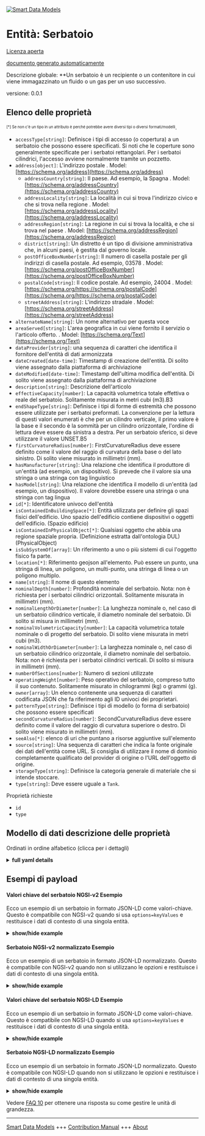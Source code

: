 <!-- 10-Header -->    
[![Smart Data Models](https://smartdatamodels.org/wp-content/uploads/2022/01/SmartDataModels_logo.png "Logo")](https://smartdatamodels.org)    
Entità: Serbatoio    
=================<!-- /10-Header -->    
<!-- 15-License -->    
[Licenza aperta](https://github.com/smart-data-models//dataModel.S4BLDG/blob/master/Tank/LICENSE.md)    
[documento generato automaticamente](https://docs.google.com/presentation/d/e/2PACX-1vTs-Ng5dIAwkg91oTTUdt8ua7woBXhPnwavZ0FxgR8BsAI_Ek3C5q97Nd94HS8KhP-r_quD4H0fgyt3/pub?start=false&loop=false&delayms=3000#slide=id.gb715ace035_0_60)    
<!-- /15-License -->    
<!-- 20-Description -->    
Descrizione globale: **Un serbatoio è un recipiente o un contenitore in cui viene immagazzinato un fluido o un gas per un uso successivo.    
versione: 0.0.1    
<!-- /20-Description -->    
<!-- 30-PropertiesList -->    
## Elenco delle proprietà    
<sup><sub>[*] Se non c'è un tipo in un attributo è perché potrebbe avere diversi tipi o diversi formati/modelli</sub></sup>.    
- `accessType[string]`: Definisce i tipi di accesso (o copertura) a un serbatoio che possono essere specificati. Si noti che le coperture sono generalmente specificate per i serbatoi rettangolari. Per i serbatoi cilindrici, l'accesso avviene normalmente tramite un pozzetto.  - `address[object]`: L'indirizzo postale  . Model: [https://schema.org/address](https://schema.org/address)	- `addressCountry[string]`: Il paese. Ad esempio, la Spagna  . Model: [https://schema.org/addressCountry](https://schema.org/addressCountry)    
	- `addressLocality[string]`: La località in cui si trova l'indirizzo civico e che si trova nella regione  . Model: [https://schema.org/addressLocality](https://schema.org/addressLocality)    
	- `addressRegion[string]`: La regione in cui si trova la località, e che si trova nel paese  . Model: [https://schema.org/addressRegion](https://schema.org/addressRegion)    
	- `district[string]`: Un distretto è un tipo di divisione amministrativa che, in alcuni paesi, è gestita dal governo locale.      
	- `postOfficeBoxNumber[string]`: Il numero di casella postale per gli indirizzi di casella postale. Ad esempio, 03578  . Model: [https://schema.org/postOfficeBoxNumber](https://schema.org/postOfficeBoxNumber)    
	- `postalCode[string]`: Il codice postale. Ad esempio, 24004  . Model: [https://schema.org/https://schema.org/postalCode](https://schema.org/https://schema.org/postalCode)    
	- `streetAddress[string]`: L'indirizzo stradale  . Model: [https://schema.org/streetAddress](https://schema.org/streetAddress)    
- `alternateName[string]`: Un nome alternativo per questa voce  - `areaServed[string]`: L'area geografica in cui viene fornito il servizio o l'articolo offerto.  . Model: [https://schema.org/Text](https://schema.org/Text)- `dataProvider[string]`: una sequenza di caratteri che identifica il fornitore dell'entità di dati armonizzata  - `dateCreated[date-time]`: Timestamp di creazione dell'entità. Di solito viene assegnato dalla piattaforma di archiviazione  - `dateModified[date-time]`: Timestamp dell'ultima modifica dell'entità. Di solito viene assegnato dalla piattaforma di archiviazione  - `description[string]`: Descrizione dell'articolo  - `effectiveCapacity[number]`: La capacità volumetrica totale effettiva o reale del serbatoio. Solitamente misurata in metri cubi (m3).B3  - `endShapeType[string]`: Definisce i tipi di forme di estremità che possono essere utilizzate per i serbatoi preformati. La convenzione per la lettura di questi valori enumerati è che per un cilindro verticale, il primo valore è la base e il secondo è la sommità per un cilindro orizzontale, l'ordine di lettura deve essere da sinistra a destra. Per un serbatoio sferico, si deve utilizzare il valore UNSET.B5  - `firstCurvatureRadius[number]`: FirstCurvatureRadius deve essere definito come il valore del raggio di curvatura della base o del lato sinistro. Di solito viene misurato in millimetri (mm).  - `hasManufacturer[string]`: Una relazione che identifica il produttore di un'entità (ad esempio, un dispositivo). Si prevede che il valore sia una stringa o una stringa con tag linguistico  - `hasModel[string]`: Una relazione che identifica il modello di un'entità (ad esempio, un dispositivo). Il valore dovrebbe essere una stringa o una stringa con tag lingua  - `id[*]`: Identificatore univoco dell'entità  - `isContainedInBuildingSpace[*]`: Entità utilizzata per definire gli spazi fisici dell'edificio. Uno spazio dell'edificio contiene dispositivi o oggetti dell'edificio. (Spazio edificio)  - `isContainedInPhysicalObject[*]`: Qualsiasi oggetto che abbia una regione spaziale propria.  (Definizione estratta dall'ontologia DUL) (PhysicalObject)  - `isSubSystemOf[array]`: Un riferimento a uno o più sistemi di cui l'oggetto fisico fa parte.  - `location[*]`: Riferimento geojson all'elemento. Può essere un punto, una stringa di linea, un poligono, un multi-punto, una stringa di linea o un poligono multiplo.  - `name[string]`: Il nome di questo elemento  - `nominalDepth[number]`: Profondità nominale del serbatoio. Nota: non è richiesta per i serbatoi cilindrici orizzontali. Solitamente misurata in millimetri (mm).  - `nominalLengthOrDiameter[number]`: La lunghezza nominale o, nel caso di un serbatoio cilindrico verticale, il diametro nominale del serbatoio. Di solito si misura in millimetri (mm).  - `nominalVolumetricCapacity[number]`: La capacità volumetrica totale nominale o di progetto del serbatoio. Di solito viene misurata in metri cubi (m3).  - `nominalWidthOrDiameter[number]`: La larghezza nominale o, nel caso di un serbatoio cilindrico orizzontale, il diametro nominale del serbatoio. Nota: non è richiesta per i serbatoi cilindrici verticali. Di solito si misura in millimetri (mm).  - `numberOfSections[number]`: Numero di sezioni utilizzate  - `operatingWeight[number]`: Peso operativo del serbatoio, compreso tutto il suo contenuto. Solitamente misurato in chilogrammi (kg) o grammi (g).  - `owner[array]`: Un elenco contenente una sequenza di caratteri codificata JSON che fa riferimento agli ID univoci dei proprietari.  - `patternType[string]`: Definisce i tipi di modello (o forma di serbatoio) che possono essere specificati  - `secondCurvatureRadius[number]`: SecondCurvatureRadius deve essere definito come il valore del raggio di curvatura superiore o destro. Di solito viene misurato in millimetri (mm).  - `seeAlso[*]`: elenco di uri che puntano a risorse aggiuntive sull'elemento  - `source[string]`: Una sequenza di caratteri che indica la fonte originale dei dati dell'entità come URL. Si consiglia di utilizzare il nome di dominio completamente qualificato del provider di origine o l'URL dell'oggetto di origine.  - `storageType[string]`: Definisce la categoria generale di materiale che si intende stoccare.  - `type[string]`: Deve essere uguale a `Tank`.  <!-- /30-PropertiesList -->    
<!-- 35-RequiredProperties -->    
Proprietà richieste    
- `id`  - `type`  <!-- /35-RequiredProperties -->    
<!-- 40-RequiredProperties -->    
<!-- /40-RequiredProperties -->    
<!-- 50-DataModelHeader -->    
## Modello di dati descrizione delle proprietà    
Ordinati in ordine alfabetico (clicca per i dettagli)    
<!-- /50-DataModelHeader -->    
<!-- 60-ModelYaml -->    
<details><summary><strong>full yaml details</strong></summary>      
```yaml    
Tank:      
  description: A tank is a vessel or container in which a fluid or gas is stored for later use.      
  properties:      
    accessType:      
      description: 'Defines the types of access (or cover) to a tank that may be specified. Note that covers are generally specified for rectangular tanks. For cylindrical tanks, access will normally be via a manhole'      
      type: string      
      x-ngsi:      
        type: Property      
    address:      
      description: The mailing address      
      properties:      
        addressCountry:      
          description: 'The country. For example, Spain'      
          type: string      
          x-ngsi:      
            model: https://schema.org/addressCountry      
            type: Property      
        addressLocality:      
          description: 'The locality in which the street address is, and which is in the region'      
          type: string      
          x-ngsi:      
            model: https://schema.org/addressLocality      
            type: Property      
        addressRegion:      
          description: 'The region in which the locality is, and which is in the country'      
          type: string      
          x-ngsi:      
            model: https://schema.org/addressRegion      
            type: Property      
        district:      
          description: 'A district is a type of administrative division that, in some countries, is managed by the local government'      
          type: string      
          x-ngsi:      
            type: Property      
        postOfficeBoxNumber:      
          description: 'The post office box number for PO box addresses. For example, 03578'      
          type: string      
          x-ngsi:      
            model: https://schema.org/postOfficeBoxNumber      
            type: Property      
        postalCode:      
          description: 'The postal code. For example, 24004'      
          type: string      
          x-ngsi:      
            model: https://schema.org/https://schema.org/postalCode      
            type: Property      
        streetAddress:      
          description: The street address      
          type: string      
          x-ngsi:      
            model: https://schema.org/streetAddress      
            type: Property      
        streetNr:      
          description: Number identifying a specific property on a public street      
          type: string      
          x-ngsi:      
            type: Property      
      type: object      
      x-ngsi:      
        model: https://schema.org/address      
        type: Property      
    alternateName:      
      description: An alternative name for this item      
      type: string      
      x-ngsi:      
        type: Property      
    areaServed:      
      description: The geographic area where a service or offered item is provided      
      type: string      
      x-ngsi:      
        model: https://schema.org/Text      
        type: Property      
    dataProvider:      
      description: A sequence of characters identifying the provider of the harmonised data entity      
      type: string      
      x-ngsi:      
        type: Property      
    dateCreated:      
      description: Entity creation timestamp. This will usually be allocated by the storage platform      
      format: date-time      
      type: string      
      x-ngsi:      
        type: Property      
    dateModified:      
      description: Timestamp of the last modification of the entity. This will usually be allocated by the storage platform      
      format: date-time      
      type: string      
      x-ngsi:      
        type: Property      
    description:      
      description: A description of this item      
      type: string      
      x-ngsi:      
        type: Property      
    effectiveCapacity:      
      description: The total effective or actual volumetric capacity of the tank. Usually measured in cubic metre (m3).B3      
      type: number      
      x-ngsi:      
        type: Property      
    endShapeType:      
      description: 'Defines the types of end shapes that can be used for preformed tanks. The convention for reading these enumerated values is that for a vertical cylinder, the first value is the base and the second is the top for a horizontal cylinder, the order of reading should be left to right. For a speherical tank, the value UNSET should be used.B5'      
      type: string      
      x-ngsi:      
        type: Property      
    firstCurvatureRadius:      
      description: FirstCurvatureRadius should be defined as the base or left side radius of curvature value. Usually measured in millimeters (mm)      
      type: number      
      x-ngsi:      
        type: Property      
    hasManufacturer:      
      description: 'A relationship identifying the manufacturer of an entity (e.g., device). The value is expected to be a string or a string with language tag'      
      type: string      
      x-ngsi:      
        type: Property      
    hasModel:      
      description: 'A relationship identifying the model of an entity (e.g., device). The value is expected to be a string or a string with language tag'      
      type: string      
      x-ngsi:      
        type: Property      
    id:      
      anyOf:      
        - description: Identifier format of any NGSI entity      
          maxLength: 256      
          minLength: 1      
          pattern: ^[\w\-\.\{\}\$\+\*\[\]`|~^@!,:\\]+$      
          type: string      
          x-ngsi:      
            type: Property      
        - description: Identifier format of any NGSI entity      
          format: uri      
          type: string      
          x-ngsi:      
            type: Property      
      description: Unique identifier of the entity      
      x-ngsi:      
        type: Property      
    isContainedInBuildingSpace:      
      anyOf:      
        - description: Identifier format of any NGSI entity      
          maxLength: 256      
          minLength: 1      
          pattern: ^[\w\-\.\{\}\$\+\*\[\]`|~^@!,:\\]+$      
          type: string      
          x-ngsi:      
            type: Property      
        - description: Identifier format of any NGSI entity      
          format: uri      
          type: string      
          x-ngsi:      
            type: Property      
      description: An entity used to define the physical spaces of the building. A building space contains devices or building objects. (BuildingSpace)      
      x-ngsi:      
        type: Property      
    isContainedInPhysicalObject:      
      anyOf:      
        - description: Identifier format of any NGSI entity      
          maxLength: 256      
          minLength: 1      
          pattern: ^[\w\-\.\{\}\$\+\*\[\]`|~^@!,:\\]+$      
          type: string      
          x-ngsi:      
            type: Property      
        - description: Identifier format of any NGSI entity      
          format: uri      
          type: string      
          x-ngsi:      
            type: Property      
      description: Any Object that has a proper space region.  (Definition extracted from DUL ontology) (PhysicalObject)      
      x-ngsi:      
        type: Property      
    isSubSystemOf:      
      description: A reference to a system(s) that this Physical Object is part of      
      items:      
        anyOf:      
          - description: Identifier format of any NGSI entity      
            maxLength: 256      
            minLength: 1      
            pattern: ^[\w\-\.\{\}\$\+\*\[\]`|~^@!,:\\]+$      
            type: string      
            x-ngsi:      
              type: Property      
          - description: Identifier format of any NGSI entity      
            format: uri      
            type: string      
            x-ngsi:      
              type: Property      
        description: Unique identifier of the entity      
        x-ngsi:      
          type: Property      
      type: array      
      x-ngsi:      
        type: Relationship      
    location:      
      description: 'Geojson reference to the item. It can be Point, LineString, Polygon, MultiPoint, MultiLineString or MultiPolygon'      
      oneOf:      
        - description: Geojson reference to the item. Point      
          properties:      
            bbox:      
              items:      
                type: number      
              minItems: 4      
              type: array      
            coordinates:      
              items:      
                type: number      
              minItems: 2      
              type: array      
            type:      
              enum:      
                - Point      
              type: string      
          required:      
            - type      
            - coordinates      
          title: GeoJSON Point      
          type: object      
          x-ngsi:      
            type: GeoProperty      
        - description: Geojson reference to the item. LineString      
          properties:      
            bbox:      
              items:      
                type: number      
              minItems: 4      
              type: array      
            coordinates:      
              items:      
                items:      
                  type: number      
                minItems: 2      
                type: array      
              minItems: 2      
              type: array      
            type:      
              enum:      
                - LineString      
              type: string      
          required:      
            - type      
            - coordinates      
          title: GeoJSON LineString      
          type: object      
          x-ngsi:      
            type: GeoProperty      
        - description: Geojson reference to the item. Polygon      
          properties:      
            bbox:      
              items:      
                type: number      
              minItems: 4      
              type: array      
            coordinates:      
              items:      
                items:      
                  items:      
                    type: number      
                  minItems: 2      
                  type: array      
                minItems: 4      
                type: array      
              type: array      
            type:      
              enum:      
                - Polygon      
              type: string      
          required:      
            - type      
            - coordinates      
          title: GeoJSON Polygon      
          type: object      
          x-ngsi:      
            type: GeoProperty      
        - description: Geojson reference to the item. MultiPoint      
          properties:      
            bbox:      
              items:      
                type: number      
              minItems: 4      
              type: array      
            coordinates:      
              items:      
                items:      
                  type: number      
                minItems: 2      
                type: array      
              type: array      
            type:      
              enum:      
                - MultiPoint      
              type: string      
          required:      
            - type      
            - coordinates      
          title: GeoJSON MultiPoint      
          type: object      
          x-ngsi:      
            type: GeoProperty      
        - description: Geojson reference to the item. MultiLineString      
          properties:      
            bbox:      
              items:      
                type: number      
              minItems: 4      
              type: array      
            coordinates:      
              items:      
                items:      
                  items:      
                    type: number      
                  minItems: 2      
                  type: array      
                minItems: 2      
                type: array      
              type: array      
            type:      
              enum:      
                - MultiLineString      
              type: string      
          required:      
            - type      
            - coordinates      
          title: GeoJSON MultiLineString      
          type: object      
          x-ngsi:      
            type: GeoProperty      
        - description: Geojson reference to the item. MultiLineString      
          properties:      
            bbox:      
              items:      
                type: number      
              minItems: 4      
              type: array      
            coordinates:      
              items:      
                items:      
                  items:      
                    items:      
                      type: number      
                    minItems: 2      
                    type: array      
                  minItems: 4      
                  type: array      
                type: array      
              type: array      
            type:      
              enum:      
                - MultiPolygon      
              type: string      
          required:      
            - type      
            - coordinates      
          title: GeoJSON MultiPolygon      
          type: object      
          x-ngsi:      
            type: GeoProperty      
      x-ngsi:      
        type: GeoProperty      
    name:      
      description: The name of this item      
      type: string      
      x-ngsi:      
        type: Property      
    nominalDepth:      
      description: 'The nominal depth of the tank. Note: Not required for a horizontal cylindrical tank. Usually measured in millimeters (mm)'      
      type: number      
      x-ngsi:      
        type: Property      
    nominalLengthOrDiameter:      
      description: 'The nominal length or, in the case of a vertical cylindrical tank, the nominal diameter of the tank. Usually measured in millimeters (mm)'      
      type: number      
      x-ngsi:      
        type: Property      
    nominalVolumetricCapacity:      
      description: The total nominal or design volumetric capacity of the tank. Usually measured in cubic metre (m3)      
      type: number      
      x-ngsi:      
        type: Property      
    nominalWidthOrDiameter:      
      description: 'The nominal width or, in the case of a horizontal cylindrical tank, the nominal diameter of the tank. Note: Not required for a vertical cylindrical tank. Usually measured in millimeters (mm)'      
      type: number      
      x-ngsi:      
        type: Property      
    numberOfSections:      
      description: Number of sections used      
      type: number      
      x-ngsi:      
        type: Property      
    operatingWeight:      
      description: Operating weight of the tank including all of its contents. Usually measured in kilograms (kg) or grams (g)      
      type: number      
      x-ngsi:      
        type: Property      
    owner:      
      description: A List containing a JSON encoded sequence of characters referencing the unique Ids of the owner(s)      
      items:      
        anyOf:      
          - description: Identifier format of any NGSI entity      
            maxLength: 256      
            minLength: 1      
            pattern: ^[\w\-\.\{\}\$\+\*\[\]`|~^@!,:\\]+$      
            type: string      
            x-ngsi:      
              type: Property      
          - description: Identifier format of any NGSI entity      
            format: uri      
            type: string      
            x-ngsi:      
              type: Property      
        description: Unique identifier of the entity      
        x-ngsi:      
          type: Property      
      type: array      
      x-ngsi:      
        type: Property      
    patternType:      
      description: Defines the types of pattern (or shape of a tank that may be specified      
      type: string      
      x-ngsi:      
        type: Property      
    secondCurvatureRadius:      
      description: SecondCurvatureRadius should be defined as the top or right side radius of curvature value. Usually measured in millimeters (mm)      
      type: number      
      x-ngsi:      
        type: Property      
    seeAlso:      
      description: list of uri pointing to additional resources about the item      
      oneOf:      
        - items:      
            format: uri      
            type: string      
          minItems: 1      
          type: array      
        - format: uri      
          type: string      
      x-ngsi:      
        type: Property      
    source:      
      description: 'A sequence of characters giving the original source of the entity data as a URL. Recommended to be the fully qualified domain name of the source provider, or the URL to the source object'      
      type: string      
      x-ngsi:      
        type: Property      
    storageType:      
      description: Defines the general material category intended to be stored      
      type: string      
      x-ngsi:      
        type: Property      
    type:      
      description: It must be equal to `Tank`      
      enum:      
        - Tank      
      type: string      
      x-ngsi:      
        type: Property      
  required:      
    - id      
    - type      
  type: object      
  x-derived-from: "https://saref.etsi.org/saref4bldg/v1.1.2/#s4bldg:Tank"      
  x-disclaimer: 'Redistribution and use in source and binary forms, with or without modification, are permitted  provided that the license conditions are met. Copyleft (c) 2022 Contributors to Smart Data Models Program'      
  x-license-url: https://github.com/smart-data-models/dataModel.S4BLDG/blob/master/Tank/LICENSE.md      
  x-model-schema: https://smart-data-models.github.com/dataModel.SAREF4BLDG/Tank/schema.json      
  x-model-tags: SAREF Tank      
  x-version: 0.0.1      
```    
</details>      
<!-- /60-ModelYaml -->    
<!-- 70-MiddleNotes -->    
<!-- /70-MiddleNotes -->    
<!-- 80-Examples -->    
## Esempi di payload    
#### Valori chiave del serbatoio NGSI-v2 Esempio    
Ecco un esempio di un serbatoio in formato JSON-LD come valori-chiave. Questo è compatibile con NGSI-v2 quando si usa `options=keyValues` e restituisce i dati di contesto di una singola entità.    
<details><summary><strong>show/hide example</strong></summary>      
```json  
{  
  "id": "urn:ngsi-ld:Tank:7a5293bf-87b8-4768-8c25-56bcbfa91649",  
  "type": "Tank",  
  "accessType": "Auto Loan Account",  
  "effectiveCapacity": 0.6627329008534851,  
  "endShapeType": "Union",  
  "firstCurvatureRadius": 0.6799132713266423,  
  "nominalDepth": 0.07530609187652448,  
  "nominalLengthOrDiameter": 0.1950493997985394,  
  "nominalVolumetricCapacity": 0.6494794060427406,  
  "nominalWidthOrDiameter": 0.2734692629974923,  
  "numberOfSections": 0.3094855572354859,  
  "operatingWeight": 0.3055837938759739,  
  "patternType": "Investment Account",  
  "secondCurvatureRadius": 0.0019846058153857316,  
  "storageType": "Investor",  
  "isContainedInBuildingSpace": "urn:ngsi-ld:BuildingSpace:ffcd7e11-7c74-45f3-8f5a-3310ababddc8",  
  "isContainedInPhysicalObject": "urn:ngsi-ld:PhysicalObject:c2540316-a0c2-4363-93b7-e49ab5ed3b2f",  
  "isSubSystemOf": [  
    "urn:ngsi-ld:System:aae7e0b6-0256-4c58-a3ee-4989bdc205da",  
    "urn:ngsi-ld:System:857551fc-8a05-4052-9269-8193f148ff2c",  
    "urn:ngsi-ld:System:e4e88c0a-d78a-4bfd-a76b-af72e518a66e"  
  ],  
  "hasManufacturer": "Tank Company Inc.",  
  "hasModel": "Tank 0.1.2",  
  "dateCreated": "2023-01-26T12:03:34Z",  
  "dateModified": "2023-01-25T16:27:50Z",  
  "source": "Import",  
  "name": "Tank",  
  "alternateName": "Tank type 2",  
  "description": "Tank of limited Tank types",  
  "dataProvider": "IFC file"  
}  
```  
</details>    
#### Serbatoio NGSI-v2 normalizzato Esempio    
Ecco un esempio di un serbatoio in formato JSON-LD normalizzato. Questo è compatibile con NGSI-v2 quando non si utilizzano le opzioni e restituisce i dati di contesto di una singola entità.    
<details><summary><strong>show/hide example</strong></summary>      
```json  
{  
  "id": "urn:ngsi-ld:Tank:dc341150-16f1-4fa1-a674-36714ed2565c",  
  "type": "Tank",  
  "accessType": {  
    "type": "Text",  
    "value": "Benin"  
  },  
  "effectiveCapacity": {  
    "type": "Number",  
    "value": 0.34988329549654584  
  },  
  "endShapeType": {  
    "type": "Text",  
    "value": "Lari"  
  },  
  "firstCurvatureRadius": {  
    "type": "Number",  
    "value": 0.9159778495815387  
  },  
  "nominalDepth": {  
    "type": "Number",  
    "value": 0.8630341610754986  
  },  
  "nominalLengthOrDiameter": {  
    "type": "Number",  
    "value": 0.8867523503955448  
  },  
  "nominalVolumetricCapacity": {  
    "type": "Number",  
    "value": 0.27704062609207425  
  },  
  "nominalWidthOrDiameter": {  
    "type": "Number",  
    "value": 0.6770082270929979  
  },  
  "numberOfSections": {  
    "type": "Number",  
    "value": 0.7169194499582789  
  },  
  "operatingWeight": {  
    "type": "Number",  
    "value": 0.23947734710245394  
  },  
  "patternType": {  
    "type": "Text",  
    "value": "Ergonomic Cotton Ball"  
  },  
  "secondCurvatureRadius": {  
    "type": "Number",  
    "value": 0.11478790270153483  
  },  
  "storageType": {  
    "type": "Text",  
    "value": "gold"  
  },  
  "isContainedInBuildingSpace": {  
    "type": "Text",  
    "value": "urn:ngsi-ld:BuildingSpace:431e892c-1029-409d-b7b8-b9cad9a0a9e5"  
  },  
  "isContainedInPhysicalObject": {  
    "type": "Text",  
    "value": "urn:ngsi-ld:PhysicalObject:fd304ea2-572f-4b66-b8ad-d9d84c870fa1"  
  },  
  "isSubSystemOf": {  
    "type": "StructuredValue",  
    "value": [  
      "urn:ngsi-ld:System:b3336716-b468-40f1-be04-9f7ffedcc418",  
      "urn:ngsi-ld:System:05bac9cd-2c56-4046-a70a-b2415e810f43",  
      "urn:ngsi-ld:System:2344579c-27b3-4c5d-9db3-0fd9b46fb7e7"  
    ]  
  },  
  "hasManufacturer": {  
    "type": "Text",  
    "value": "Tank Company Inc."  
  },  
  "hasModel": {  
    "type": "Text",  
    "value": "Tank 0.1.2"  
  },  
  "dateCreated": {  
    "type": "DateTime",  
    "value": "2023-01-26T00:00:57.3062284+01:00"  
  },  
  "dateModified": {  
    "type": "DateTime",  
    "value": "2023-01-26T06:50:59.7051893+01:00"  
  },  
  "source": {  
    "type": "Text",  
    "value": "Import"  
  },  
  "name": {  
    "type": "Text",  
    "value": "Tank"  
  },  
  "alternateName": {  
    "type": "Text",  
    "value": "Tank type 2"  
  },  
  "description": {  
    "type": "Text",  
    "value": "Tank of limited Tank types"  
  },  
  "dataProvider": {  
    "type": "Text",  
    "value": "IFC file"  
  }  
}  
```  
</details>    
#### Valori chiave del serbatoio NGSI-LD Esempio    
Ecco un esempio di un serbatoio in formato JSON-LD come valori-chiave. Questo è compatibile con NGSI-LD quando si usa `options=keyValues` e restituisce i dati di contesto di una singola entità.    
<details><summary><strong>show/hide example</strong></summary>      
```json  
{  
  "id": "urn:ngsi-ld:Tank:7a5293bf-87b8-4768-8c25-56bcbfa91649",  
  "type": "Tank",  
  "accessType": "Auto Loan Account",  
  "effectiveCapacity": 0.6627329008534851,  
  "endShapeType": "Union",  
  "firstCurvatureRadius": 0.6799132713266423,  
  "nominalDepth": 0.07530609187652448,  
  "nominalLengthOrDiameter": 0.1950493997985394,  
  "nominalVolumetricCapacity": 0.6494794060427406,  
  "nominalWidthOrDiameter": 0.2734692629974923,  
  "numberOfSections": 0.3094855572354859,  
  "operatingWeight": 0.3055837938759739,  
  "patternType": "Investment Account",  
  "secondCurvatureRadius": 0.0019846058153857316,  
  "storageType": "Investor",  
  "isContainedInBuildingSpace": "urn:ngsi-ld:BuildingSpace:ffcd7e11-7c74-45f3-8f5a-3310ababddc8",  
  "isContainedInPhysicalObject": "urn:ngsi-ld:PhysicalObject:c2540316-a0c2-4363-93b7-e49ab5ed3b2f",  
  "isSubSystemOf": [  
    "urn:ngsi-ld:System:aae7e0b6-0256-4c58-a3ee-4989bdc205da",  
    "urn:ngsi-ld:System:857551fc-8a05-4052-9269-8193f148ff2c",  
    "urn:ngsi-ld:System:e4e88c0a-d78a-4bfd-a76b-af72e518a66e"  
  ],  
  "hasManufacturer": "Tank Company Inc.",  
  "hasModel": "Tank 0.1.2",  
  "dateCreated": "2023-01-26T12:03:34Z",  
  "dateModified": "2023-01-25T16:27:50Z",  
  "source": "Import",  
  "name": "Tank",  
  "alternateName": "Tank type 2",  
  "description": "Tank of limited Tank types",  
  "dataProvider": "IFC file",  
  "@context": [  
    "https://raw.githubusercontent.com/smart-data-models/dataModel.S4BLDG/master/context.jsonld",  
    "https://uri.etsi.org/ngsi-ld/v1/ngsi-ld-core-context.jsonld"  
  ]  
}  
```  
</details>    
#### Serbatoio NGSI-LD normalizzato Esempio    
Ecco un esempio di un serbatoio in formato JSON-LD normalizzato. Questo è compatibile con NGSI-LD quando non si utilizzano le opzioni e restituisce i dati di contesto di una singola entità.    
<details><summary><strong>show/hide example</strong></summary>      
```json  
{  
  "id": "urn:ngsi-ld:Tank:3d8b578c-7201-4bf4-bd7f-4aa1d9f5d298",  
  "type": "Tank",  
  "accessType": {  
    "type": "Property",  
    "value": "solid state"  
  },  
  "effectiveCapacity": {  
    "type": "Property",  
    "unitCode": "m3.B",  
    "observedAt": "2023-01-26T08:12:59Z",  
    "value": 0.30258616298480145  
  },  
  "endShapeType": {  
    "type": "Property",  
    "value": "Well"  
  },  
  "firstCurvatureRadius": {  
    "type": "Property",  
    "unitCode": "mm",  
    "observedAt": "2023-01-26T08:09:31Z",  
    "value": 0.1755132773764223  
  },  
  "nominalDepth": {  
    "type": "Property",  
    "unitCode": "mm",  
    "observedAt": "2023-01-26T09:14:29Z",  
    "value": 0.005463727391297302  
  },  
  "nominalLengthOrDiameter": {  
    "type": "Property",  
    "unitCode": "mm",  
    "observedAt": "2023-01-25T17:31:47Z",  
    "value": 0.1263533877303663  
  },  
  "nominalVolumetricCapacity": {  
    "type": "Property",  
    "unitCode": "m3",  
    "observedAt": "2023-01-26T01:49:01Z",  
    "value": 0.26912875201450304  
  },  
  "nominalWidthOrDiameter": {  
    "type": "Property",  
    "unitCode": "mm",  
    "observedAt": "2023-01-25T23:31:21Z",  
    "value": 0.7148569363985878  
  },  
  "numberOfSections": {  
    "type": "Property",  
    "value": 0.4947989850793809  
  },  
  "operatingWeight": {  
    "type": "Property",  
    "unitCode": "g",  
    "observedAt": "2023-01-26T07:09:35Z",  
    "value": 0.3475732824316351  
  },  
  "patternType": {  
    "type": "Property",  
    "value": "Checking Account"  
  },  
  "secondCurvatureRadius": {  
    "type": "Property",  
    "unitCode": "mm",  
    "observedAt": "2023-01-26T05:30:46Z",  
    "value": 0.16951688752044902  
  },  
  "storageType": {  
    "type": "Property",  
    "value": "generate"  
  },  
  "isContainedInBuildingSpace": {  
    "type": "Relationship",  
    "object": "urn:ngsi-ld:BuildingSpace:862ca318-44c7-49b8-b0ca-74e1a829af60"  
  },  
  "isContainedInPhysicalObject": {  
    "type": "Relationship",  
    "object": "urn:ngsi-ld:PhysicalObject:4b8fd30b-21ae-4587-beaa-21783322f1a8"  
  },  
  "isSubSystemOf": [  
    {  
      "type": "Relationship",  
      "object": "urn:ngsi-ld:System:b8611055-a97b-4d01-8cd6-dd7f7931aa2a"  
    },  
    {  
      "type": "Relationship",  
      "object": "urn:ngsi-ld:System:1f9ab32d-3414-46a9-9bc9-b3f1d1b2c750"  
    },  
    {  
      "type": "Relationship",  
      "object": "urn:ngsi-ld:System:30979e9d-79b3-4285-ab23-addd0bdb63ef"  
    }  
  ],  
  "hasManufacturer": {  
    "type": "Property",  
    "value": "Tank Company Inc."  
  },  
  "hasModel": {  
    "type": "Property",  
    "value": "Tank 0.1.2"  
  },  
  "dateCreated": {  
    "type": "Property",  
    "value": "2023-01-25T19:22:34Z"  
  },  
  "dateModified": {  
    "type": "Property",  
    "value": "2023-01-25T19:58:46Z"  
  },  
  "source": {  
    "type": "Property",  
    "value": "Import"  
  },  
  "name": {  
    "type": "Property",  
    "value": "Tank"  
  },  
  "alternateName": {  
    "type": "Property",  
    "value": "Tank type 2"  
  },  
  "description": {  
    "type": "Property",  
    "value": "Tank of limited Tank types"  
  },  
  "dataProvider": {  
    "type": "Property",  
    "value": "IFC file"  
  },  
  "@context": [  
    "https://raw.githubusercontent.com/smart-data-models/dataModel.S4BLDG/master/context.jsonld",  
    "https://uri.etsi.org/ngsi-ld/v1/ngsi-ld-core-context.jsonld"  
  ]  
}  
```  
</details><!-- /80-Examples -->    
<!-- 90-FooterNotes -->    
<!-- /90-FooterNotes -->    
<!-- 95-Units -->    
Vedere [FAQ 10](https://smartdatamodels.org/index.php/faqs/) per ottenere una risposta su come gestire le unità di grandezza.    
<!-- /95-Units -->    
<!-- 97-LastFooter -->    
---    
[Smart Data Models](https://smartdatamodels.org) +++ [Contribution Manual](https://bit.ly/contribution_manual) +++ [About](https://bit.ly/Introduction_SDM)<!-- /97-LastFooter -->    

